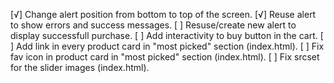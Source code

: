 [√] Change alert position from bottom to top of the screen.
[√] Reuse alert to show errors and success messages.
[ ] Resuse/create new alert to display successfull purchase.
[ ] Add interactivity to buy button in the cart.
[ ] Add link in every product card in "most picked" section (index.html).
[ ] Fix fav icon in product card in "most picked" section (index.html).
[ ] Fix srcset for the slider images (index.html).
